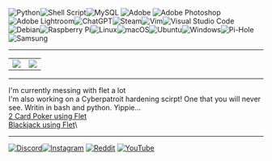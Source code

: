 ![Python](https://img.shields.io/badge/python-3670A0?style=for-the-badge&logo=python&logoColor=ffdd54)![Shell Script](https://img.shields.io/badge/shell_script-%23121011.svg?style=for-the-badge&logo=gnu-bash&logoColor=white)![MySQL](https://img.shields.io/badge/mysql-%2300000f.svg?style=for-the-badge&logo=mysql&logoColor=white) ![Adobe](https://img.shields.io/badge/adobe-%23FF0000.svg?style=for-the-badge&logo=adobe&logoColor=white) ![Adobe Photoshop](https://img.shields.io/badge/adobe%20photoshop-%2331A8FF.svg?style=for-the-badge&logo=adobe%20photoshop&logoColor=white) ![Adobe Lightroom](https://img.shields.io/badge/Adobe%20Lightroom-31A8FF.svg?style=for-the-badge&logo=Adobe%20Lightroom&logoColor=white)![ChatGPT](https://img.shields.io/badge/chatGPT-74aa9c?style=for-the-badge&logo=openai&logoColor=white)![Steam](https://img.shields.io/badge/steam-%23000000.svg?style=for-the-badge&logo=steam&logoColor=white)![Vim](https://img.shields.io/badge/VIM-%2311AB00.svg?style=for-the-badge&logo=vim&logoColor=white)![Visual Studio Code](https://img.shields.io/badge/Visual%20Studio%20Code-0078d7.svg?style=for-the-badge&logo=visual-studio-code&logoColor=white)![Debian](https://img.shields.io/badge/Debian-D70A53?style=for-the-badge&logo=debian&logoColor=white)![Raspberry Pi](https://img.shields.io/badge/-RaspberryPi-C51A4A?style=for-the-badge&logo=Raspberry-Pi)![Linux](https://img.shields.io/badge/Linux-FCC624?style=for-the-badge&logo=linux&logoColor=black)![macOS](https://img.shields.io/badge/mac%20os-000000?style=for-the-badge&logo=macos&logoColor=F0F0F0)![Ubuntu](https://img.shields.io/badge/Ubuntu-E95420?style=for-the-badge&logo=ubuntu&logoColor=white)![Windows](https://img.shields.io/badge/Windows-0078D6?style=for-the-badge&logo=windows&logoColor=white)![Pi-Hole](https://img.shields.io/badge/pihole-%2396060C.svg?style=for-the-badge&logo=pi-hole&logoColor=white)![Samsung](https://img.shields.io/badge/Samsung-%231428A0.svg?style=for-the-badge&logo=samsung&logoColor=white)


---

<p align="center">
<table>
  <tr>
    <td align="center" style="padding=0;width=50%;">
      <img src="https://github-readme-stats.vercel.app/api/?username=coindxter&title_color=4F8CC9&text_color=9f9f9f&show_icons=true&bg_color=00000000&hide_border=true&icon_color=4F8CC9&hide_title=true&count_private=true" />
    </td>
    <td align="center" style="padding=0;width=50%;">
      <img src="https://github-readme-stats.vercel.app/api/top-langs/?username=coindxter&title_color=4F8CC9&text_color=9f9f9f&layout=compact&show_icons=true&bg_color=00000000&hide_border=true&icon_color=00000000&count_private=true" />
    </td>
  </tr>
</table>
</p>

---


I'm currently messing with flet a lot\
I'm also working on a Cyberpatroit hardening scirpt! One that you will never see. Writin in bash and python. Yippie...\
[2 Card Poker using Flet](https://github.com/coindxter/flet_2cardpoker)\
[Blackjack using Flet](https://github.com/coindxter/flet_blackjack)\


---

[![Discord](https://img.shields.io/badge/Discord-%237289DA.svg?logo=discord&logoColor=white)](https://discord.gg/https://discordapp.com/users/728364815130820709)[![Instagram](https://img.shields.io/badge/Instagram-%23E4405F.svg?logo=Instagram&logoColor=white)](https://instagram.com/owen_crace) [![Reddit](https://img.shields.io/badge/Reddit-%23FF4500.svg?logo=Reddit&logoColor=white)](https://reddit.com/user/coin-dexter) [![YouTube](https://img.shields.io/badge/YouTube-%23FF0000.svg?logo=YouTube&logoColor=white)](https://youtube.com/@owen_crace) 


